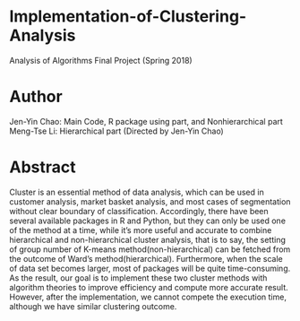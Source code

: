 # Implementation-of-Clustering-Analysis
Analysis of Algorithms Final Project (Spring 2018)

# Author
Jen-Yin Chao: Main Code, R package using part, and Nonhierarchical part
Meng-Tse Li: Hierarchical part (Directed by Jen-Yin Chao)

# Abstract
Cluster is an essential method of data analysis, which can be used in customer analysis, market basket analysis, and most cases of segmentation without clear boundary of classification. Accordingly, there have been several available packages in R and Python, but they can only be used one of the method at a time, while it’s more useful and accurate to combine hierarchical and non-hierarchical cluster analysis, that is to say, the setting of group number of K-means method(non-hierarchical) can be fetched from the outcome of Ward’s method(hierarchical). Furthermore, when the scale of data set becomes larger, most of packages will be quite time-consuming. As the result, our goal is to implement these two cluster methods with algorithm theories to improve efficiency and compute more accurate result. However, after the implementation, we cannot compete the execution time, although we have similar clustering outcome.
